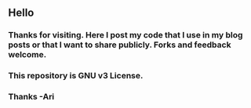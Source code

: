 ## Hello
### Thanks for visiting. Here I post my code that I use in my blog posts or that I want to share publicly. Forks and feedback welcome.
### This repository is GNU v3 License.
###  Thanks -Ari
